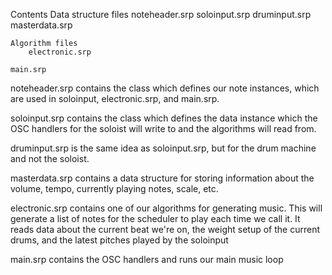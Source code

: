 Contents
	Data structure files
		noteheader.srp
		soloinput.srp
		druminput.srp
		masterdata.srp

	Algorithm files
		electronic.srp

	main.srp


noteheader.srp contains the class which defines our note instances, which are used in soloinput, electronic.srp, and main.srp.

soloinput.srp contains the class which defines the data instance which the OSC handlers for the soloist will write to and the algorithms will read from.

druminput.srp is the same idea as soloinput.srp, but for the drum machine and not the soloist.

masterdata.srp contains a data structure for storing information about the volume, tempo, currently playing notes, scale, etc.

electronic.srp contains one of our algorithms for generating music. This will generate a list of notes for the scheduler to play each time we call it. It reads data about the current beat we're on, the weight setup of the current drums, and the latest pitches played by the soloinput

main.srp contains the OSC handlers and runs our main music loop